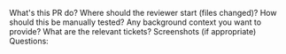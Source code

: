 What's this PR do?
Where should the reviewer start (files changed)?
How should this be manually tested?
Any background context you want to provide?
What are the relevant tickets?
Screenshots (if appropriate)
Questions:
